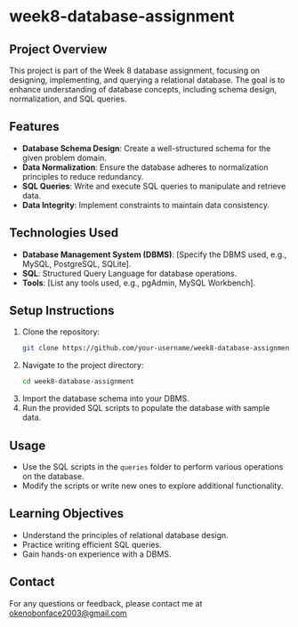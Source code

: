 # week8-database-assignment
## Project Overview

This project is part of the Week 8 database assignment, focusing on designing, implementing, and querying a relational database. The goal is to enhance understanding of database concepts, including schema design, normalization, and SQL queries.

## Features

- **Database Schema Design**: Create a well-structured schema for the given problem domain.
- **Data Normalization**: Ensure the database adheres to normalization principles to reduce redundancy.
- **SQL Queries**: Write and execute SQL queries to manipulate and retrieve data.
- **Data Integrity**: Implement constraints to maintain data consistency.

## Technologies Used

- **Database Management System (DBMS)**: [Specify the DBMS used, e.g., MySQL, PostgreSQL, SQLite].
- **SQL**: Structured Query Language for database operations.
- **Tools**: [List any tools used, e.g., pgAdmin, MySQL Workbench].

## Setup Instructions

1. Clone the repository:
    ```bash
    git clone https://github.com/your-username/week8-database-assignment.git
    ```
2. Navigate to the project directory:
    ```bash
    cd week8-database-assignment
    ```
3. Import the database schema into your DBMS.
4. Run the provided SQL scripts to populate the database with sample data.

## Usage

- Use the SQL scripts in the `queries` folder to perform various operations on the database.
- Modify the scripts or write new ones to explore additional functionality.

## Learning Objectives

- Understand the principles of relational database design.
- Practice writing efficient SQL queries.
- Gain hands-on experience with a DBMS.



## Contact

For any questions or feedback, please contact me at okenobonface2003@gmail.com